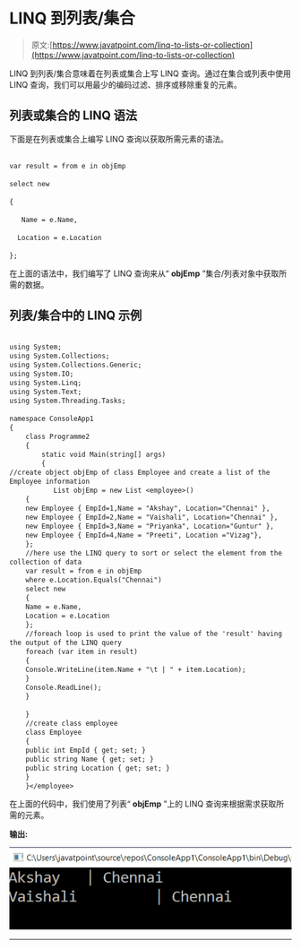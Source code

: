 # LINQ 到列表/集合

> 原文:[https://www.javatpoint.com/linq-to-lists-or-collection](https://www.javatpoint.com/linq-to-lists-or-collection)

LINQ 到列表/集合意味着在列表或集合上写 LINQ 查询。通过在集合或列表中使用 LINQ 查询，我们可以用最少的编码过滤、排序或移除重复的元素。

## 列表或集合的 LINQ 语法

下面是在列表或集合上编写 LINQ 查询以获取所需元素的语法。

```

var result = from e in objEmp

select new

{

   Name = e.Name,

  Location = e.Location

};

```

在上面的语法中，我们编写了 LINQ 查询来从“ **objEmp** ”集合/列表对象中获取所需的数据。

## 列表/集合中的 LINQ 示例

```

using System;
using System.Collections;
using System.Collections.Generic;
using System.IO;
using System.Linq;
using System.Text;
using System.Threading.Tasks;

namespace ConsoleApp1
{
    class Programme2
    {
        static void Main(string[] args)
        {
//create object objEmp of class Employee and create a list of the Employee information
           List objEmp = new List <employee>()
    {
    new Employee { EmpId=1,Name = "Akshay", Location="Chennai" },
    new Employee { EmpId=2,Name = "Vaishali", Location="Chennai" },
    new Employee { EmpId=3,Name = "Priyanka", Location="Guntur" },
    new Employee { EmpId=4,Name = "Preeti", Location ="Vizag"},
    };
    //here use the LINQ query to sort or select the element from the collection of data
    var result = from e in objEmp
    where e.Location.Equals("Chennai")
    select new
    {
    Name = e.Name,
    Location = e.Location
    };
    //foreach loop is used to print the value of the 'result' having the output of the LINQ query
    foreach (var item in result)
    {
    Console.WriteLine(item.Name + "\t | " + item.Location);
    }
    Console.ReadLine();
    }

    }
    //create class employee
    class Employee
    {
    public int EmpId { get; set; }
    public string Name { get; set; }
    public string Location { get; set; }
    }
    }</employee> 
```

在上面的代码中，我们使用了列表“ **objEmp** ”上的 LINQ 查询来根据需求获取所需的元素。

**输出:**

![LINQ to Lists/Collection](img/67bd92fb804d27b68e377c466729bf51.png)

* * *